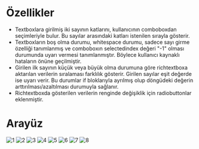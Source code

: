 # Özellikler

- Textboxlara girilmiş iki sayının katlarını, kullanıcının comboboxdan seçimleriyle bulur. Bu sayılar arasındaki katları istenilen sırayla gösterir.
- Textboxların boş olma durumu, whitespace durumu, sadece sayı girme özelliği tanımlanmış ve comboboxın selectedindex değeri "-1" olması durumunda uyarı vermesi tanımlanmıştır. Böylece kullanıcı kaynaklı hataların önüne geçilmiştir.
- Girilen ilk sayının küçük veya büyük olma durumuna göre richtextboxa aktarılan verilerin sıralaması farklılık gösterir. Girilen sayılar eşit değerde ise uyarı verir. Bu durumlar if bloklarıyla ayrılmış olup döngüdeki değerin arttırılması/azaltılması durumuyla sağlanır.
- Richtextboxda gösterilen verilerin renginde değişiklik için radiobuttonlar eklenmiştir.

# Arayüz

![1](https://github.com/rmznsrii/Multiples-of-Number/assets/67555283/fc6596c1-8856-4387-aaf4-4cb187b96d19)
![2](https://github.com/rmznsrii/Multiples-of-Number/assets/67555283/925ded0d-3bd0-4623-8ece-02ea8246d005)
![3](https://github.com/rmznsrii/Multiples-of-Number/assets/67555283/dc4c3742-4438-4798-a093-79b6193b2974)
![4](https://github.com/rmznsrii/Multiples-of-Number/assets/67555283/b8c38cc2-8814-4a3a-86dd-179f89818f4e)
![5](https://github.com/rmznsrii/Multiples-of-Number/assets/67555283/dc2ae44e-4626-4741-8ab0-8a38eba5814b)
![6](https://github.com/rmznsrii/Multiples-of-Number/assets/67555283/ad3038f9-5da9-4259-925a-6e6f336e505a)
![7](https://github.com/rmznsrii/Multiples-of-Number/assets/67555283/11bf8249-ae5b-45ee-9e57-cf2f75f15e40)
![8](https://github.com/rmznsrii/Multiples-of-Number/assets/67555283/3aba7243-a4b1-4fb9-a4e5-cb6da2b77d57)
